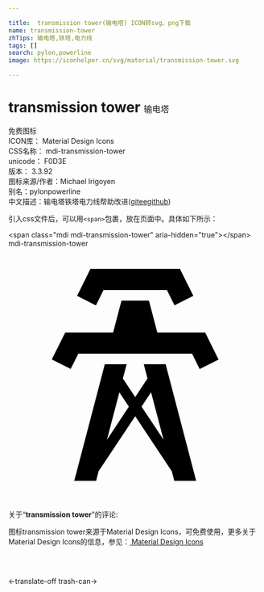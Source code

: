 ```yaml
---

title:  transmission tower(输电塔) ICON转svg、png下载
name: transmission-tower
zhTips: 输电塔,铁塔,电力线
tags: []
search: pylon,powerline
image: https://iconhelper.cn/svg/material/transmission-tower.svg

---
```


# transmission tower  <small style="font-size: 60%;font-weight: 100">输电塔</small>


<div class="detail-page">
<p>
<span><span class="badge-success badge">免费图标</span> </span>
<br/>
<span>
ICON库：
<span class="badge-secondary badge">Material Design Icons</span> 
</span>
<br/>
<span>
CSS名称：
<span class="badge-secondary badge">mdi-transmission-tower</span> 
</span>
<br/>
<span>
unicode：
<span class="badge-secondary badge">F0D3E</span> 
<copy-btn content='F0D3E' btn-title=""></copy-btn>
<copy-btn :content='String.fromCodePoint(parseInt("F0D3E", 16))' btn-title="复制U"></copy-btn>
</span>
<br/>
<span>
版本：
<span class="badge-secondary badge">3.3.92</span> 
</span>
<br/>
<span>图标来源/作者：<span class="badge-light badge">Michael Irigoyen</span></span> 
<br/>
<span>别名：<span class="badge-light badge">pylon</span><span class="badge-light badge">powerline</span></span><br/><span class="zh-detail">中文描述：<span class="badge-primary badge">输电塔</span><span class="badge-primary badge">铁塔</span><span class="badge-primary badge">电力线</span><span class="help-link"><span>帮助改进</span>(<a href="https://gitee.com/liuwave/icon-helper/edit/master/json/material/transmission-tower.json" target="_blank" rel="noopener noreferrer">gitee</a><a href="https://github.com/liuwave/icon-helper/edit/master/json/material/transmission-tower.json" target="_blank" rel="noopener noreferrer">github</a></span>)</span><br/>
</p>
</div>
<div class="alert alert-dark">
  <i class="mdi mdi-transmission-tower mdi-48px"></i>
  <i class="mdi mdi-transmission-tower mdi-36px"></i>
  <i class="mdi mdi-transmission-tower mdi-24px"></i>
  <i class="mdi mdi-transmission-tower mdi-18px"></i>
</div>
<div>
  <p>引入css文件后，可以用<code>&lt;span&gt;</code>包裹，放在页面中。具体如下所示：    
  </p>
  <div class="alert alert-primary" style="font-size: 14px">
    &lt;span class="mdi mdi-transmission-tower" aria-hidden="true"&gt;&lt;/span&gt;
    <copy-btn content='<span class="mdi mdi-transmission-tower" aria-hidden="true"></span>'></copy-btn>
  </div>
  <div class="alert alert-secondary">
    <i class="mdi mdi-transmission-tower"
    style="font-size: 24px"
    aria-hidden="true"></i> mdi-transmission-tower
    <copy-btn content="mdi-transmission-tower" btn-title="复制图标名称"></copy-btn>
  </div>
</div>
<div id="svg" class="svg-wrap">
<svg xmlns="http://www.w3.org/2000/svg" viewBox="0 0 24 24"><path d="M8.28,5.45L6.5,4.55L7.76,2H16.23L17.5,4.55L15.72,5.44L15,4H9L8.28,5.45M18.62,8H14.09L13.3,5H10.7L9.91,8H5.38L4.1,10.55L5.89,11.44L6.62,10H17.38L18.1,11.45L19.89,10.56L18.62,8M17.77,22H15.7L15.46,21.1L12,15.9L8.53,21.1L8.3,22H6.23L9.12,11H11.19L10.83,12.35L12,14.1L13.16,12.35L12.81,11H14.88L17.77,22M11.4,15L10.5,13.65L9.32,18.13L11.4,15M14.68,18.12L13.5,13.64L12.6,15L14.68,18.12Z" /></svg>
</div>
<detail full-name='mdi-transmission-tower'></detail>
<div class="icon-detail__container">
<p>关于“<b>transmission tower</b>”的评论:</p>
</div>
<Vssue title="关于“transmission tower”的评论" />    
<div><p>图标transmission tower来源于Material Design Icons，可免费使用，更多关于 Material Design Icons的信息，参见：<a target="_blank" href="https://iconhelper.cn/material.html"> Material Design Icons</a>
</p></div>

<div style="padding:2rem 0 " class="page-nav"><p class="inner"><span class="prev">←<router-link to="/icon/translate-off.html">translate-off</router-link></span> <span class="next"><router-link to="/icon/trash-can.html">trash-can</router-link>→</span></p></div>

